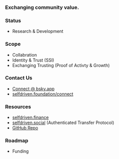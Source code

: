 ### Exchanging community value.

### Status
- Research & Development

### Scope
- Collabration
- Identity & Trust (SSI)
- Exchanging Trusting (Proof of Activty & Growth)

### Contact Us
- [Connect @ bsky.app](https://bsky.app/profile/markbyers.selfdriven.social)
- [selfdriven.foundation/connect](https://selfdriven.foundation/connect)

### Resources
- [selfdriven.finance](https://selfdriven.finance)
- [selfdriven.social](https://selfdriven.social) (Authenticated Transfer Protocol)
- [GitHub Repo](https://github.com/selfdriven-foundation/selfdriven-exchange)

### Roadmap
- Funding
